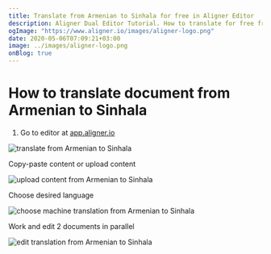 ```yaml
---
title: Translate from Armenian to Sinhala for free in Aligner Editor
description: Aligner Dual Editor Tutorial. How to translate for free from Armenian to Sinhala. Aligner is multilingual document management platform. 
ogImage: "https://www.aligner.io/images/aligner-logo.png"
date: 2020-05-06T07:09:21+03:00
image: ../images/aligner-logo.png
onBlog: true
---
```


# How to translate document from Armenian to Sinhala

1. Go to editor at [app.aligner.io](https://app.aligner.io "Aligner App web page")

![translate from Armenian to Sinhala](../aligner-blank-editor.png "translate from Armenian to Sinhala")

Copy-paste content or upload content

![upload content from Armenian to Sinhala](../aligner-uploaded-document.png "upload content from Armenian to Sinhala")

Choose desired language

![choose machine translation from Armenian to Sinhala](../aligner-language-dropdown.png "choose machine translation from Armenian to Sinhala")

Work and edit 2 documents in parallel

![edit translation from Armenian to Sinhala](../aligner-double-sitded-editor.png "edit translation from Armenian to Sinhala")

